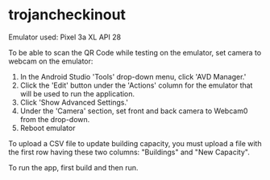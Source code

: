 # trojancheckinout

Emulator used: Pixel 3a XL API 28

To be able to scan the QR Code while testing on the emulator, set camera to webcam on the emulator:
1. In the Android Studio 'Tools' drop-down menu, click 'AVD Manager.'
2. Click the 'Edit' button under the 'Actions' column for the emulator that will be used to run the application.
3. Click 'Show Advanced Settings.'
4. Under the 'Camera' section, set front and back camera to Webcam0 from the drop-down.
5. Reboot emulator

To upload a CSV file to update building capacity, you must upload a file with the first row having these two columns: "Buildings" and "New Capacity". 
  
To run the app, first build and then run.
